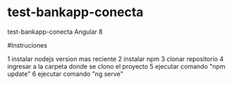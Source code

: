 # test-bankapp-conecta
test-bankapp-conecta
Angular 8

#Instruciones

1 instalar nodejs version mas reciente
2 instalar npm
3 clonar repositorio
4 ingresar a la carpeta donde se clono el proyecto
5 ejecutar comando "npm update"
6 ejecutar comando "ng serve"

